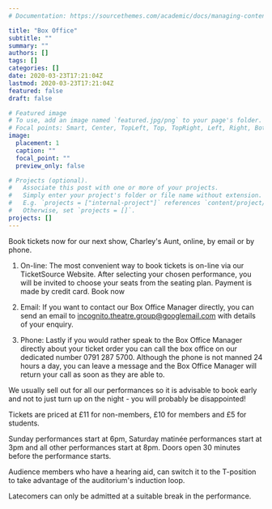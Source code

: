 ```yaml
---
# Documentation: https://sourcethemes.com/academic/docs/managing-content/

title: "Box Office"
subtitle: ""
summary: ""
authors: []
tags: []
categories: []
date: 2020-03-23T17:21:04Z
lastmod: 2020-03-23T17:21:04Z
featured: false
draft: false

# Featured image
# To use, add an image named `featured.jpg/png` to your page's folder.
# Focal points: Smart, Center, TopLeft, Top, TopRight, Left, Right, BottomLeft, Bottom, BottomRight.
image:
  placement: 1
  caption: ""
  focal_point: ""
  preview_only: false

# Projects (optional).
#   Associate this post with one or more of your projects.
#   Simply enter your project's folder or file name without extension.
#   E.g. `projects = ["internal-project"]` references `content/project/deep-learning/index.md`.
#   Otherwise, set `projects = []`.
projects: []
---
```


Book tickets now for our next show, Charley's Aunt, online, by email or by phone.

1. On-line: The most convenient way to book tickets is on-line via our TicketSource Website. After selecting your chosen performance, you will be invited to choose your seats from the seating plan. Payment is made by credit card.
Book now

1. Email: If you want to contact our Box Office Manager directly, you can send an email to incognito.theatre.group@googlemail.com with details of your enquiry.

1. Phone: Lastly if you would rather speak to the Box Office Manager directly about your ticket order you can call the box office on our dedicated number 0791 287 5700.  Although the phone is not manned 24 hours a day, you can leave a message and the Box Office Manager will return your call as soon as they are able to.
 
We usually sell out for all our performances so it is advisable to book early and not to just turn up on the night - you will probably be disappointed!

Tickets are priced at £11 for non-members, £10 for members and £5 for students.

Sunday performances start at 6pm, Saturday matinée performances start at 3pm and all other performances start at 8pm.  Doors open 30 minutes before the performance starts.

Audience members who have a hearing aid, can switch it to the T-position to take advantage of the auditorium's induction loop.

Latecomers can only be admitted at a suitable break in the performance.
